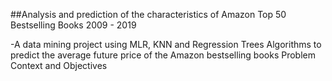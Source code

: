 ##Analysis and prediction of the characteristics of Amazon Top 50 Bestselling Books 2009 - 2019 

-A data mining project using MLR, KNN and Regression Trees Algorithms to predict the average future price of the Amazon bestselling books
Problem Context and Objectives

